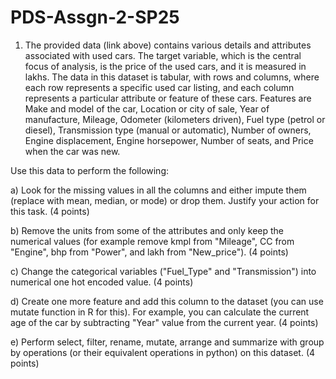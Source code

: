 # PDS-Assgn-2-SP25

1. The provided data (link above) contains various details and attributes associated with used cars. The target variable, which is the central focus of analysis, is the price of the used cars, and it is measured in lakhs. The data in this dataset is tabular, with rows and columns, where each row represents a specific used car listing, and each column represents a particular attribute or feature of these cars. Features are Make and model of the car, Location or city of sale, Year of manufacture, Mileage, Odometer (kilometers driven), Fuel type (petrol or diesel), Transmission type (manual or automatic), Number of owners, Engine displacement, Engine horsepower, Number of seats, and Price when the car was new.

Use this data to perform the following:

a) Look for the missing values in all the columns and either impute them (replace with mean, median, or mode) or drop them. Justify your action for this task. (4 points)

b) Remove the units from some of the attributes and only keep the numerical values (for example remove kmpl from "Mileage", CC from "Engine", bhp from "Power", and lakh from "New_price"). (4 points)

c) Change the categorical variables ("Fuel_Type" and "Transmission") into numerical one hot encoded value. (4 points)

d) Create one more feature and add this column to the dataset (you can use mutate function in R for this). For example, you can calculate the current age of the car by subtracting "Year" value from the current year. (4 points)

e) Perform select, filter, rename, mutate, arrange and summarize with group by operations (or their equivalent operations in python) on this dataset. (4 points)

